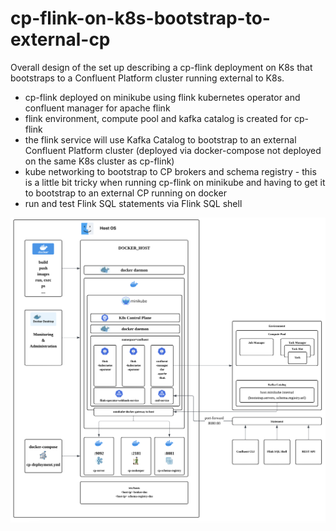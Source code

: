 # cp-flink-on-k8s-bootstrap-to-external-cp
Overall design of the set up describing a cp-flink deployment on K8s that bootstraps to a Confluent Platform cluster running external to K8s.

- cp-flink deployed on minikube using flink kubernetes operator and confluent manager for apache flink
- flink environment, compute pool and kafka catalog is created for cp-flink
- the flink service will use Kafka Catalog to bootstrap to an external Confluent Platform cluster (deployed via docker-compose not deployed on the same K8s cluster as cp-flink)
- kube networking to bootstrap to CP brokers and schema registry - this is a little bit tricky when running cp-flink on minikube and having to get it to bootstrap to an external CP running on docker
- run and test Flink SQL statements via Flink SQL shell

![cp-flink-minikube-external-cp-docker-compose](https://github.com/nav-nandan/cp-flink-k8s-bootstrap-cp-external/blob/main/cp-flink-minikube-to-external-cp-docker-compose.png)
